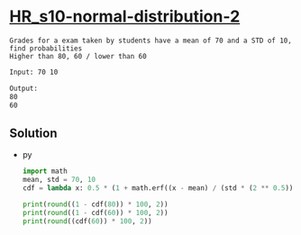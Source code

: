 # [HR_s10-normal-distribution-2](https://www.hackerrank.com/challenges/s10-normal-distribution-2)

```en
Grades for a exam taken by students have a mean of 70 and a STD of 10, find probabilities
Higher than 80, 60 / lower than 60
```

```txt
Input: 70 10

Output:
80
60
```

## Solution

* py

  ```py
  import math
  mean, std = 70, 10
  cdf = lambda x: 0.5 * (1 + math.erf((x - mean) / (std * (2 ** 0.5))))

  print(round((1 - cdf(80)) * 100, 2))
  print(round((1 - cdf(60)) * 100, 2))
  print(round((cdf(60)) * 100, 2))
  ```
